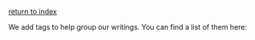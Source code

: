 
[return to index](index.md)

We add tags to help group our writings.  You can find a list of them here:

<!-- material/tags -->